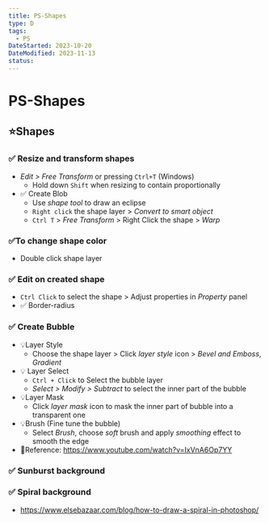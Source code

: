 ```yaml
---
title: PS-Shapes
type: D
tags:
  - PS
DateStarted: 2023-10-20
DateModified: 2023-11-13
status:
---
```


# PS-Shapes

## ⭐Shapes

### ✅ Resize and transform shapes

- _Edit > Free Transform_ or pressing `Ctrl+T` (Windows)
  - Hold down `Shift` when resizing to contain proportionally
- ✅ Create Blob
  - Use _shape tool_ to draw an eclipse
  - `Right click` the shape layer > _Convert to smart object_
  - `Ctrl T` > _Free Transform_ > Right Click the shape > _Warp_

### ✅To change shape color

- Double click shape layer

### ✅ Edit on created shape

- `Ctrl Click` to select the shape > Adjust properties in _Property_ panel
- ✅ Border-radius

### ✅ Create Bubble

- 💡Layer Style
  - Choose the shape layer > Click _layer style_ icon > _Bevel and Emboss_, _Gradient_
- 💡 Layer Select
  - `Ctrl + Click` to Select the bubble layer
  - _Select > Modify > Subtract_ to select the inner part of the bubble
- 💡Layer Mask
  - Click _layer mask_ icon to mask the inner part of bubble into a transparent one
- 💡Brush (Fine tune the bubble)
  - Select _Brush_, choose _soft_ brush and apply _smoothing_ effect to smooth the edge
- 📌Reference: https://www.youtube.com/watch?v=IxVnA6Op7YY

### ✅ Sunburst background

### ✅ Spiral background

- https://www.elsebazaar.com/blog/how-to-draw-a-spiral-in-photoshop/
